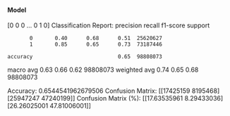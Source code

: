 #### Model
[0 0 0 ... 0 1 0]
Classification Report:
              precision    recall  f1-score   support

           0       0.40      0.68      0.51  25620627
           1       0.85      0.65      0.73  73187446

    accuracy                           0.65  98808073
   macro avg       0.63      0.66      0.62  98808073
weighted avg       0.74      0.65      0.68  98808073

Accuracy: 0.6544541962679506
Confusion Matrix:
[[17425159  8195468]
 [25947247 47240199]]
Confusion Matrix (%):
[[17.63535961  8.29433036]
 [26.26025001 47.81006001]]
